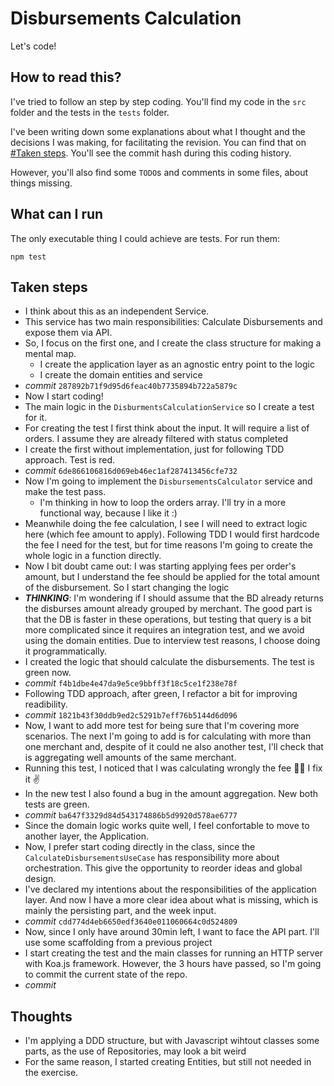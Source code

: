# Disbursements Calculation

Let's code!

## How to read this?

I've tried to follow an step by step coding. You'll find my code in the `src` folder and the tests in the `tests` folder.

I've been writing down some explanations about what I thought and the decisions I was making, for facilitating the revision. You can find that on [#Taken steps](). You'll see the commit hash during this coding history.

However, you'll also find some `TODO`s and comments in some files, about things missing.

## What can I run

The only executable thing I could achieve are tests. For run them:

```shell script
npm test 
```

## Taken steps

* I think about this as an independent Service.
* This service has two main responsibilities: Calculate Disbursements and expose them via API.
* So, I focus on the first one, and I create the class structure for making a mental map.
    * I create the application layer as an agnostic entry point to the logic
    * I create the domain entities and service
* _commit_ `287892b71f9d95d6feac40b7735894b722a5879c`
* Now I start coding!
* The main logic in the `DisburmentsCalculationService` so I create a test for it.
* For creating the test I first think about the input. It will require a list of orders. I assume they are already filtered with status completed
* I create the first without implementation, just for following TDD approach. Test is red.
* _commit_ `6de866106816d069eb46ec1af287413456cfe732`
* Now I'm going to implement the `DisbursementsCalculator` service and make the test pass.
    * I'm thinking in how to loop the orders array. I'll try in a more functional way, because I like it :)
* Meanwhile doing the fee calculation, I see I will need to extract logic here (which fee amount to apply). Following TDD I would first hardcode the fee I need for the test, but for time reasons I'm going to create the whole logic in a function directly.
* Now I bit doubt came out: I was starting applying fees per order's amount, but I understand the fee should be applied for the total amount of the disbursement. So I start changing the logic
* **_THINKING_**: I'm wondering if I should assume that the BD already returns the disburses amount already grouped by merchant. The good part is that the DB is faster in these operations, but testing that query is a bit more complicated since it requires an integration test, and we avoid using the domain entities. Due to interview test reasons, I choose doing it programmatically. 
* I created the logic that should calculate the disbursements. The test is green now.
* _commit_ `f4b1dbe4e47da9e5ce9bbff3f18c5ce1f238e78f`
* Following TDD approach, after green, I refactor a bit for improving readibility.
* _commit_ `1821b43f30ddb9ed2c5291b7eff76b5144d6d096`
* Now, I want to add more test for being sure that I'm covering more scenarios. The next I'm going to add is for calculating with more than one merchant and, despite of it could ne also another test, I'll check that is aggregating well amounts of the same merchant.
* Running this test, I noticed that I was calculating wrongly the fee 🤦‍♂️ I fix it ✌️‍
* In the new test I also found a bug in the amount aggregation. New both tests are green.
* _commit_ `ba647f3329d84d543174886b5d9920d578ae6777`
* Since the domain logic works quite well, I feel confortable to move to another layer, the Application.
* Now, I prefer start coding directly in the class, since the `CalculateDisbursementsUseCase` has responsibility more about orchestration. This give the opportunity to reorder ideas and global design.
* I've declared my intentions about the responsibilities of the application layer. And now I have a more clear idea about what is missing, which is mainly the persisting part, and the week input.
* _commit_ `cdd774d4eb6650edf3640e011060664c0d524809`
* Now, since I only have around 30min left, I want to face the API part. I'll use some scaffolding from a previous project
* I start creating the test and the main classes for running an HTTP server with Koa.js framework. However, the 3 hours have passed, so I'm going to commit the current state of the repo.
* _commit_


## Thoughts

* I'm applying a DDD structure, but with Javascript wihtout classes some parts, as the use of Repositories, may look a bit weird
* For the same reason, I started creating Entities, but still not needed in the exercise.
